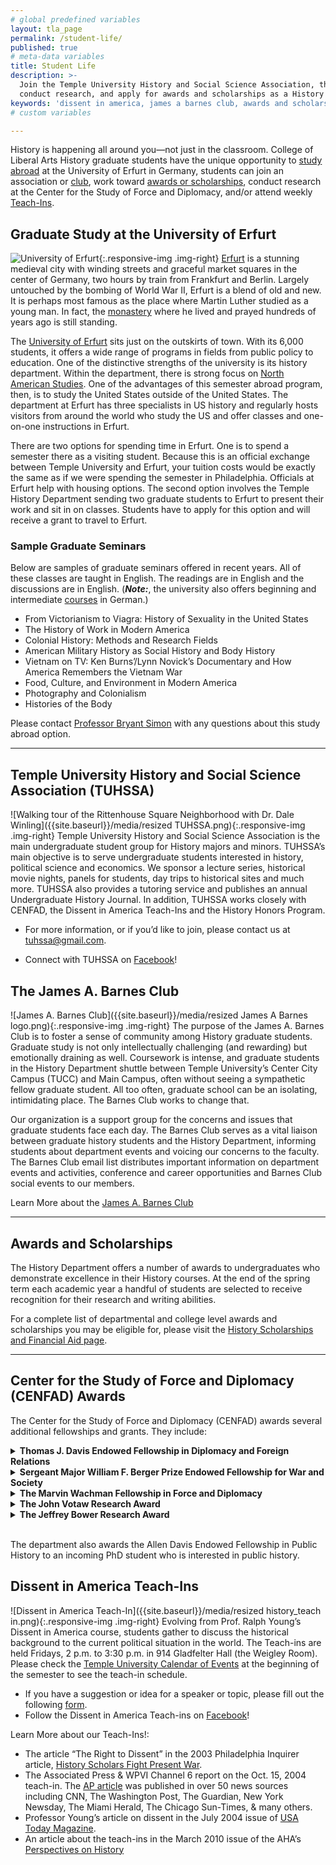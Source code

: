 ```yaml
---
# global predefined variables
layout: tla_page
permalink: /student-life/
published: true
# meta-data variables
title: Student Life
description: >-
  Join the Temple University History and Social Science Association, the James A. Barnes Club, attend Teach-ins,
  conduct research, and apply for awards and scholarships as a History student at Temple University’s College of Liberal Arts.
keywords: 'dissent in america, james a barnes club, awards and scholarships'
# custom variables

---
```

History is happening all around you—not just in the classroom. College of Liberal Arts History graduate students have the unique opportunity to [study abroad](graduate-study-at-the-university-of-erfurt) at the University of Erfurt in Germany, students can join an association or [club](#the-james-a-barnes-club), work toward [awards or scholarships](#awards-and-scholarships), conduct research at the Center for the Study of Force and Diplomacy, and/or attend weekly [Teach-Ins](#dissent-in-america-teach-ins). 

## Graduate Study at the University of Erfurt
![University of Erfurt]({{site.baseurl}}/media/resizederfurt.jpg){:.responsive-img .img-right}
[Erfurt](https://www.thecrazytourist.com/15-best-things-erfurt-germany/) is a stunning medieval city with winding streets and graceful market squares in the center of Germany, two hours by train from Frankfurt and Berlin. Largely untouched by the bombing of World War II, Erfurt is a blend of old and new. It is perhaps most famous as the place where Martin Luther studied as a young man. In fact, the [monastery](https://europeforvisitors.com/germany/erfurt/erfurt-augustinerkloster.htm) where he lived and prayed hundreds of years ago is still standing.

The [University of Erfurt](https://www.uni-erfurt.de/en/university-of-erfurt/) sits just on the outskirts of town. With its 6,000 students, it offers a wide range of programs in fields from public policy to education. One of the distinctive strengths of the university is its history department. Within the department, there is strong focus on [North American Studies](https://www.uni-erfurt.de/en/philosophische-fakultaet/seminare-professuren/historisches-seminar/professuren/north-american-history). One of the advantages of this semester abroad program, then, is to study the United States outside of the United States. The department at Erfurt has three specialists in US history and regularly hosts visitors from around the world who study the US and offer classes and one-on-one instructions in Erfurt.  

There are two options for spending time in Erfurt. One is to spend a semester there as a visiting student. Because this is an official exchange between Temple University and Erfurt, your tuition costs would be exactly the same as if we were spending the semester in Philadelphia. Officials at Erfurt help with housing options. The second option involves the Temple History Department sending two graduate students to Erfurt to present their work and sit in on classes. Students have to apply for this option and will receive a grant to travel to Erfurt.

### Sample Graduate Seminars
Below are samples of graduate seminars offered in recent years. All of these classes are taught in English. The readings are in English and the discussions are in English. (_**Note:**_, the university also offers beginning and intermediate [courses](https://www.uni-erfurt.de/en/studies/course-offerings/bachelor/german-studies) in German.)  

- From Victorianism to Viagra: History of Sexuality in the United States
- The History of Work in Modern America
- Colonial History: Methods and Research Fields
- American Military History as Social History and Body History
- Vietnam on TV: Ken Burns’/Lynn Novick’s Documentary and How America Remembers the Vietnam War
- Food, Culture, and Environment in Modern America
- Photography and Colonialism
- Histories of the Body

Please contact [Professor Bryant Simon](mailto:brysimon@temple.edu) with any questions about this study abroad option.  

___

## Temple University History and Social Science Association (TUHSSA)
![Walking tour of the Rittenhouse Square Neighborhood with Dr. Dale Winling]({{site.baseurl}}/media/resized TUHSSA.png){:.responsive-img .img-right}
Temple University History and Social Science Association is the main undergraduate student group for History majors and minors. TUHSSA’s main objective is to serve undergraduate students interested in history, political science and economics. We sponsor a lecture series, historical movie nights, panels for students, day trips to historical sites and much more. TUHSSA also provides a tutoring service and publishes an annual Undergraduate History Journal. In addition, TUHSSA works closely with CENFAD, the Dissent in America Teach-Ins and the History Honors Program.

- For more information, or if you’d like to join, please contact us at [tuhssa@gmail.com](mailto:tuhssa@gmail.com). 

- Connect with TUHSSA on [Facebook](http://www.facebook.com/group.php?gid=72543762899)! 

## The James A. Barnes Club
![James A. Barnes Club]({{site.baseurl}}/media/resized James A Barnes logo.png){:.responsive-img .img-right}
The purpose of the James A. Barnes Club is to foster a sense of community among History graduate students. Graduate study is not only intellectually challenging (and rewarding) but emotionally draining as well. Coursework is intense, and graduate students in the History Department shuttle between Temple University’s Center City Campus (TUCC) and Main Campus, often without seeing a sympathetic fellow graduate student. All too often, graduate school can be an isolating, intimidating place. The Barnes Club works to change that.

Our organization is a support group for the concerns and issues that graduate students face each day. The Barnes Club serves as a vital liaison between graduate history students and the History Department, informing students about department events and voicing our concerns to the faculty. The Barnes Club email list distributes important information on department events and activities, conference and career opportunities and Barnes Club social events to our members.

Learn More about the [James A. Barnes Club](https://sites.temple.edu/barnesclub/)

___

## Awards and Scholarships
The History Department offers a number of awards to undergraduates who demonstrate excellence in their History courses. At the end of the spring term each academic year a handful of students are selected to receive recognition for their research and writing abilities.

For a complete list of departmental and college level awards and scholarships you may be eligible for, please visit the [History Scholarships and Financial Aid page](https://www.temple.edu/academics/degree-programs/history-major-la-hist-ba/cla-history-ba-scholarships).

___

## Center for the Study of Force and Diplomacy (CENFAD) Awards
The Center for the Study of Force and Diplomacy (CENFAD) awards several additional fellowships and grants. They include:

<details>
  <summary><strong>Thomas J. Davis Endowed Fellowship in Diplomacy and Foreign Relations</strong></summary>
<p>This fellowship is made possible by the generosity of Todd Davis, who received his Ph.D. in History from Temple in 2002 and served as the first graduate assistant for development for the Center for the Study of Diplomacy (CENFAD). Todd named the fellowship after his father, a decorated first lieutenant in the U.S. Army who was killed in action during the Vietnam War. Responsibilities will be dedicated to advancing the Center for the Study of Force and Diplomacy. In this capacity, you will also be expected to assist in the publication of CENFAD’s newsletter, Strategic Visions, help publicize lectures and symposia, administer CENFAD’s website, coordinate CENFAD colloquia and other events, and contribute in parallel ways. As is the case with a conventional assistantship, you will not be expected to work more than 20 hours per week. The fellowship includes a stipend — at least $2,000. Students should apply to Dr. Alan McPherson by December 15 for a fellowship for the next academic year. Please include an updated CV, a letter of recommendation from anybody that may attest to your relevant abilities and qualifications, and a 1-2 page statement on your abilities to successfully serve in this role.</p>
</details>

<details>
  <summary><strong>Sergeant Major William F. Berger Prize Endowed Fellowship for War and Society</strong></summary>
<p>Responsibilities will be dedicated to advancing the History Department’s concentration in War, Empire, and Society, primarily as a teaching assistant in the course War and Peace, if it is being offered. As is the case with a conventional assistantship, awardees will not be expected to work more than 20 hours per week. The prize includes a stipend of at least $2,000. Continuing students apply to the Director of Graduate Studies by December 15 for a fellowship for the next academic year. Please include an updated CV, a letter of recommendation from anybody that may attest to your relevant abilities and qualifications, and a 1-2 page statement on your abilities to successfully serve in this role.</p>
</details>

<details>
  <summary><strong>The Marvin Wachman Fellowship in Force and Diplomacy</strong></summary>
<p>To be awarded to Temple University graduate students in the history of U.S. foreign relations. Direct questions or applications should contact Dr. Alan McPherson. The deadline for spring awards is March 1.</p>
</details>

<details>
  <summary><strong>The John Votaw Research Award</strong></summary>
<p>Endowed research award for Temple University graduate students of diplomatic and military history, with preference going to military history. Direct questions or applications should apply to Dr. Alan McPherson. The deadline is October 1.</p>
</details>

<details>
  <summary><strong>The Jeffrey Bower Research Award</strong></summary>
<p>Awarded to a Temple University graduate student of military or diplomatic history. Preference is given to students who incorporate a study of technology into their work. Direct questions or applications should contact Dr. Alan McPherson. The deadline for spring awards is October 1.</p>
</details>

<br>The department also awards the Allen Davis Endowed Fellowship in Public History to an incoming PhD student who is interested in public history.<br>

## Dissent in America Teach-Ins
![Dissent in America Teach-In]({{site.baseurl}}/media/resized history_teach in.png){:.responsive-img .img-right}
Evolving from Prof. Ralph Young’s Dissent in America course, students gather to discuss the historical background to the current political situation in the world. The Teach-ins are held Fridays, 2 p.m. to 3:30 p.m. in 914 Gladfelter Hall (the Weigley Room). Please check the [Temple University Calendar of Events](https://events.temple.edu/department/college-of-liberal-arts) at the beginning of the semester to see the teach-in schedule.
- If you have a suggestion or idea for a speaker or topic, please fill out the following [form](https://form.jotform.com/81094750388161).
- Follow the Dissent in America Teach-ins on [Facebook](https://www.facebook.com/pages/Dissent-in-America-Teach-in/1409419602625923)! 

Learn More about our Teach-Ins!:
- The article “The Right to Dissent” in the 2003 Philadelphia Inquirer article, [History Scholars Fight Present War](http://www.peace.ca/professorsrally.htm).
- The Associated Press & WPVI Channel 6 report on the Oct. 15, 2004 teach-in. The [AP article](https://liberalarts.temple.edu/sites/liberalarts/files/Veteran%20earns%20dissenters.pdf) was published in over 50 news sources including CNN, The Washington Post, The Guardian, New York Newsday, The Miami Herald, The Chicago Sun-Times, & many others.
- Professor Young’s article on dissent in the July 2004 issue of [USA Today Magazine](https://liberalarts.temple.edu/sites/liberalarts/files/DISSENT.pdf).
- An article about the teach-ins in the March 2010 issue of the AHA’s [Perspectives on History](https://www.historians.org/publications-and-directories/perspectives-on-history/march-2010/teaching-history-sixties-style-at-temple-university)
